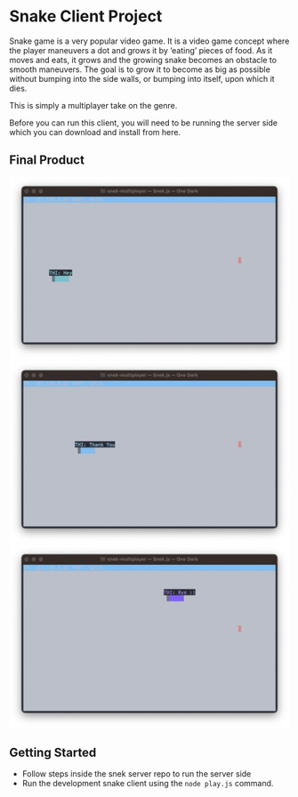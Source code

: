 # Snake Client Project

Snake game is a very popular video game. It is a video game concept where the player maneuvers a dot and grows it by ‘eating’ pieces of food. As it moves and eats, it grows and the growing snake becomes an obstacle to smooth maneuvers. The goal is to grow it to become as big as possible without bumping into the side walls, or bumping into itself, upon which it dies.

This is simply a multiplayer take on the genre.

Before you can run this client, you will need to be running the server side which you can download and install from here. 

## Final Product

!["Initial game setup"](./Screenshots/001.png)
!["When you type "T" the client sends a "Thank you" message](./Screenshots/002.png)
!["When you type "B" the client sends a "Bye" message](./Screenshots/003.png)

## Getting Started

- Follow steps inside the snek server repo to run the server side
- Run the development snake client using the `node play.js` command.